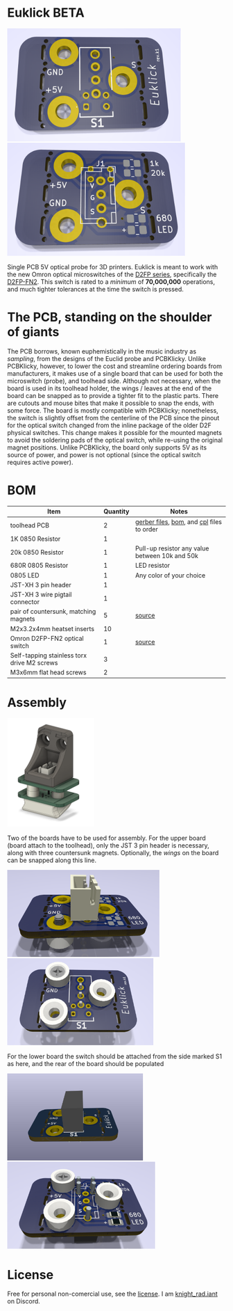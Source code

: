 # Euklick BETA

<img src="images/front.png" width="400">
<img src="images/rear.png" width="410">

Single PCB 5V optical probe for 3D printers.  Euklick is meant to work with the new Omron optical microswitches of the [D2FP series](https://www.mouser.com/datasheet/2/307/Omron_08182023_D2FP_Datasheet_English-3305532.pdf), specifically the [D2FP-FN2](https://www.mouser.com/ProductDetail/653-D2FP-FN2).  This switch is rated to a *minimum* of **70,000,000** operations, and much tighter tolerances at the time the switch is pressed.




# The PCB, standing on the shoulder of giants
The PCB borrows, known euphemistically in the music industry as *sampling*, from the designs of the Euclid probe and PCBKlicky.  Unlike PCBKlicky, however, to lower the cost and streamline ordering boards from manufacturers, it makes use of a single board that can be used for both the microswitch (probe), and toolhead side.  Although not necessary, when the board is used in its toolhead holder, the wings / leaves at the end of the board can be snapped as to provide a tighter fit to the plastic parts.  There are cutouts and mouse bites that make it possible to snap the ends, with some force.  The board is mostly compatible with PCBKlicky; nonetheless, the switch is slightly offset from the centerline of the PCB since the pinout for the optical switch changed from the inline package of the older D2F physical switches.  This change makes it possible for the mounted magnets to avoid the soldering pads of the optical switch, while re-using the original magnet positions.
Unlike PCBKlicky, the board only supports 5V as its source of power, and power is not optional (since the optical switch requires active power).

# BOM

| Item | Quantity | Notes |
| ----------- | ------------ | ----------- |
| toolhead PCB | 2 | [gerber files](euklick_production/euklick.zip), [bom](euklick_production/bom.csv), and [cpl](euklick_production/positions.csv) files to order |
| 1K 0850 Resistor | 1 ||
| 20k 0850 Resistor | 1|  Pull-up resistor any value between 10k and 50k|
| 680R 0805 Resistor | 1 | LED resistor |
| 0805 LED | 1 | Any color of your choice |
| JST-XH 3 pin header | 1 | |
| JST-XH 3 wire pigtail connector | 1| |
| pair of countersunk, matching magnets | 5 | [source](https://www.kjmagnetics.com/proddetail.asp?prod=R422CS-P&cat=15)|
| M2x3.2x4mm heatset inserts | 10 | |
| Omron D2FP-FN2 optical switch | 1 | [source](https://www.mouser.com/ProductDetail/653-D2FP-FN2)|
| Self-tapping stainless torx drive M2 screws | 3 | |
| M3x6mm flat head screws | 2 | |

# Assembly
<img src="images/mounted_probe.png" width="200">

Two of the boards have to be used for assembly.
For the upper board (board attach to the toolhead), only the JST 3 pin header is necessary, along with three countersunk magnets.  Optionally, the *wings* on the board can be snapped along this line.

<img src="images/upper_probe_jst_position.png" height="200"><img src="images/upper_probe.png" height="200">

For the lower board the switch should be attached from the side marked S1 as here, and the rear of the board should be populated

<img src="images/switch_position.png" height="200"><img src="images/lower_probe.png" height="200">

# License
Free for personal non-comercial use, see the [license](LICENSE.md).  I am [knight_rad.iant](https://discord.com/users/1038855498696499321) on Discord.